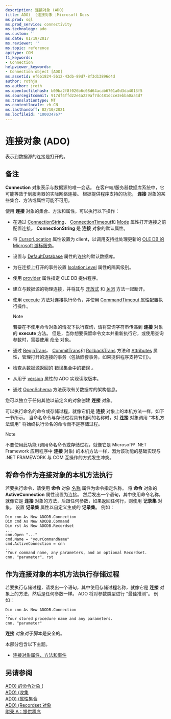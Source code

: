 ```yaml
---
description: 连接对象 (ADO)
title: ADO)  (连接对象 |Microsoft Docs
ms.prod: sql
ms.prod_service: connectivity
ms.technology: ado
ms.custom: ''
ms.date: 01/19/2017
ms.reviewer: ''
ms.topic: reference
apitype: COM
f1_keywords:
- Connection
helpviewer_keywords:
- Connection object [ADO]
ms.assetid: ef6b1824-5b12-43db-89d7-8f3d13896d4d
author: rothja
ms.author: jroth
ms.openlocfilehash: b09ba2f8f026b6c08d64acab6701a0d3da4013f5
ms.sourcegitcommit: 917df4ffd22e4a229af7dc481dcce3ebba0aa4d7
ms.translationtype: MT
ms.contentlocale: zh-CN
ms.lasthandoff: 02/10/2021
ms.locfileid: "100034767"
---
```

# <a name="connection-object-ado"></a>连接对象 (ADO)
表示到数据源的连接是打开的。  
  
## <a name="remarks"></a>备注  
 **Connection** 对象表示与数据源的唯一会话。 在客户端/服务器数据库系统中，它可能等效于到服务器的实际网络连接。 根据提供程序支持的功能， **连接** 对象的某些集合、方法或属性可能不可用。  
  
 使用 **连接** 对象的集合、方法和属性，可以执行以下操作：  
  
-   在通过 [ConnectionString](./connectionstring-property-ado.md)、 [ConnectionTimeout](./connectiontimeout-property-ado.md)和 [Mode](./mode-property-ado.md) 属性打开连接之前配置连接。 **ConnectionString** 是 **连接** 对象的默认属性。  
  
-   将 [CursorLocation](./cursorlocation-property-ado.md) 属性设置为 client，以调用支持批处理更新的 [OLE DB 的 Microsoft 游标服务](../../guide/appendixes/microsoft-cursor-service-for-ole-db-ado-service-component.md)。  
  
-   设置与 [DefaultDatabase](./defaultdatabase-property.md) 属性的连接的默认数据库。  
  
-   为在连接上打开的事务设置 [IsolationLevel](./isolationlevel-property.md) 属性的隔离级别。  
  
-   使用 [provider](./provider-property-ado.md) 属性指定 OLE DB 提供程序。  
  
-   建立与数据源的物理连接，并将其与 [开放式](./open-method-ado-connection.md) 和 [关闭](./close-method-ado.md) 方法一起断开。  
  
-   使用 [execute](./execute-method-ado-connection.md) 方法对连接执行命令，并使用 [CommandTimeout](./commandtimeout-property-ado.md) 属性配置执行操作。  
  
    > [!NOTE]
    >  若要在不使用命令对象的情况下执行查询，请将查询字符串传递到 **连接** 对象的 **execute** 方法。 但是，当你想要保留命令文本并重新执行它，或使用查询参数时，需要使用 [命令](./command-object-ado.md) 对象。  
  
-   通过 [BeginTrans](./begintrans-committrans-and-rollbacktrans-methods-ado.md)、 [CommitTrans](./begintrans-committrans-and-rollbacktrans-methods-ado.md)和 [RollbackTrans](./begintrans-committrans-and-rollbacktrans-methods-ado.md) 方法和 [Attributes](./attributes-property-ado.md) 属性，管理打开的连接的事务（包括嵌套事务，如果提供程序支持它们）。  
  
-   检查从数据源返回的 [错误集合中的错误](./errors-collection-ado.md) 。  
  
-   从用于 [version](./version-property-ado.md) 属性的 ADO 实现读取版本。  
  
-   通过 [OpenSchema](./openschema-method.md) 方法获取有关数据库的架构信息。  
  
 您可以独立于任何其他以前定义的对象创建 **连接** 对象。  
  
 可以执行命名的命令或存储过程，就像它们是 **连接** 对象上的本机方法一样，如下一节所示。 当命名命令与存储过程具有相同的名称时，对 **连接** 对象调用 "本机方法调用" 将始终执行命名的命令而不是存储过程。  
  
> [!NOTE]
>  不要使用此功能 (调用命名命令或存储过程，就像它是 Microsoft® .NET Framework 应用程序中 **连接** 对象) 的本机方法一样，因为该功能的基础实现与 .NET FRAMEWORK 与 COM 互操作的方式发生冲突。  
  
## <a name="execute-a-command-as-a-native-method-of-a-connection-object"></a>将命令作为连接对象的本机方法执行  
 若要执行命令，请使用 **命令** 对象 [名称](./name-property-ado.md) 属性为命令指定名称。 将 **命令** 对象的 **ActiveConnection** 属性设置为连接。 然后发出一个语句，其中使用命令名称，就像它是 **连接** 对象的方法，后跟任何参数，如果返回任何行，则使用 **记录集** 对象。 设置 **记录集** 属性以自定义生成的 **记录集**。 例如：  
  
```  
Dim cnn As New ADODB.Connection  
Dim cmd As New ADODB.Command  
Dim rst As New ADODB.Recordset  
...  
cnn.Open "..."  
cmd.Name = "yourCommandName"  
cmd.ActiveConnection = cnn  
...  
'Your command name, any parameters, and an optional Recordset.  
cnn. "parameter", rst  
```  
  
## <a name="execute-a-stored-procedure-as-a-native-method-of-a-connection-object"></a>作为连接对象的本机方法执行存储过程  
 若要执行存储过程，请发出一个语句，其中使用存储过程名称，就像它是 **连接** 对象上的方法，然后是任何参数一样。 ADO 将对参数类型进行 "最佳推测"。 例如：  
  
```  
Dim cnn As New ADODB.Connection  
...  
'Your stored procedure name and any parameters.  
cnn. "parameter"  
```  
  
 **连接** 对象对于脚本是安全的。  
  
 本部分包含以下主题。  
  
-   [连接对象属性、方法和事件](./connection-object-properties-methods-and-events.md)  
  
## <a name="see-also"></a>另请参阅  
 [ADO) 的命令对象 (](./command-object-ado.md)   
 [ADO)  (收集 ](./errors-collection-ado.md)   
 [ADO)  (属性集合 ](./properties-collection-ado.md)   
 [ADO)  (Recordset 对象 ](./recordset-object-ado.md)   
 [附录 A：提供程序](../../guide/appendixes/appendix-a-providers.md)